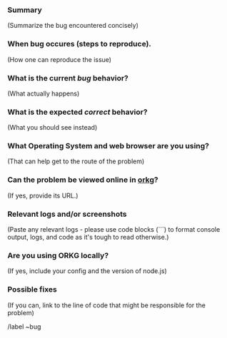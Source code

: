 ### Summary

(Summarize the bug encountered concisely)

### When bug occures (steps to reproduce).

(How one can reproduce the issue)

### What is the current _bug_ behavior?

(What actually happens)

### What is the expected _correct_ behavior?

(What you should see instead)

### What Operating System and web browser are you using?

(That can help get to the route of the problem)

### Can the problem be viewed online in [orkg](https://www.orkg.org/)?

(If yes, provide its URL.)

### Relevant logs and/or screenshots

(Paste any relevant logs - please use code blocks (```) to format console output,
logs, and code as it's tough to read otherwise.)

### Are you using ORKG locally?

(If yes, include your config and the version of node.js)

### Possible fixes

(If you can, link to the line of code that might be responsible for the problem)

/label ~bug
